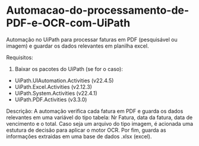 # Automacao-do-processamento-de-PDF-e-OCR-com-UiPath
Automação no UiPath para processar faturas em PDF (pesquisável ou imagem) e guardar os  dados relevantes em planilha excel.

Requisitos:
1. Baixar os pacotes do UiPath (se for o caso):
  - UiPath.UIAutomation.Activities (v22.4.5)
  - UiPath.Excel.Activities (v2.12.3)
  - UiPath.System.Activities (v22.4.1)
  - UiPath.PDF.Activities (v3.3.0)


Descrição:
A automação verifica cada fatura em PDF e guarda os dados relevantes em uma variável do tipo tabela: Nr Fatura, data da fatura, data de vencimento e o total. Caso seja um arquivo do tipo imagem, é acionada uma estutura de decisão para aplicar o motor OCR. Por fim, guarda as informações extraidas em uma base de dados .xlsx (excel).
